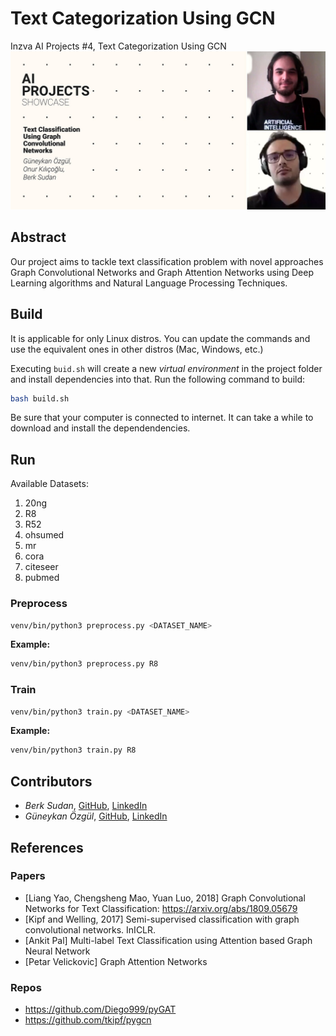 # Text Categorization Using GCN
Inzva AI Projects #4, Text Categorization Using GCN
![Showcase Cover with Photos](docs/pics/showcase_cover_with_photos.jpeg)

## Abstract
Our project aims to tackle text classification problem with novel approaches Graph Convolutional Networks and Graph Attention Networks using Deep Learning algorithms and Natural Language Processing Techniques.

## Build
It is applicable for only Linux distros. You can update the commands and use the equivalent ones in other distros (Mac, Windows, etc.)

Executing ```buid.sh``` will create a new _virtual environment_ in the project folder and install dependencies into that. Run the following command to build: 
```bash
bash build.sh 
```

Be sure that your computer is connected to internet. It can take a while to download and install the dependendencies.

## Run
Available Datasets:
1. 20ng
2. R8
3. R52
4. ohsumed
5. mr
6. cora
7. citeseer
8. pubmed

### Preprocess
```bash
venv/bin/python3 preprocess.py <DATASET_NAME>
```
**Example:**
```bash
venv/bin/python3 preprocess.py R8
```

### Train
```bash
venv/bin/python3 train.py <DATASET_NAME>
```
**Example:**
```bash
venv/bin/python3 train.py R8
```

## Contributors
- *Berk Sudan*, [GitHub](https://github.com/berksudan), [LinkedIn](https://linkedin.com/in/berksudan/)
- *Güneykan Özgül*, [GitHub](https://github.com/guneykan/),  [LinkedIn](https://www.linkedin.com/in/guneykan-ozgul)

## References

### Papers 
+ [Liang Yao, Chengsheng Mao, Yuan Luo, 2018] Graph Convolutional Networks for Text Classification: https://arxiv.org/abs/1809.05679 
+ [Kipf and Welling, 2017]  Semi-supervised classification with graph convolutional networks. InICLR.
+ [Ankit Pal] Multi-label Text Classification using Attention based Graph Neural Network
+ [Petar Velickovic] Graph Attention Networks

### Repos
+ https://github.com/Diego999/pyGAT
+ https://github.com/tkipf/pygcn
